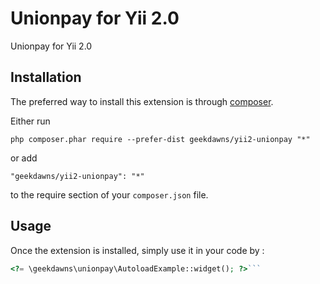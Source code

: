Unionpay for Yii 2.0
====================
Unionpay for Yii 2.0

Installation
------------

The preferred way to install this extension is through [composer](http://getcomposer.org/download/).

Either run

```
php composer.phar require --prefer-dist geekdawns/yii2-unionpay "*"
```

or add

```
"geekdawns/yii2-unionpay": "*"
```

to the require section of your `composer.json` file.


Usage
-----

Once the extension is installed, simply use it in your code by  :

```php
<?= \geekdawns\unionpay\AutoloadExample::widget(); ?>```